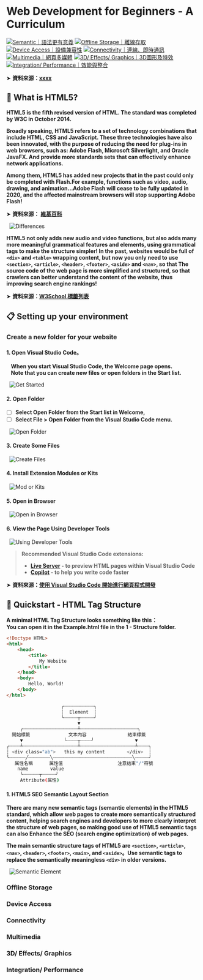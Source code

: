 # Web Development for Beginners - A Curriculum
[![Semantic｜語法更有意義](svg)](位置)
[![Offline Storage｜離線存取](svg)](位置)
[![Device Access｜設備兼容性](svg)](位置)
[![Connectivity｜連線、即時通訊](svg)](位置)
[![Multimedia｜網頁多媒體](svg)](位置)
[![3D/ Effects/ Graphics｜3D圖形及特效](svg)](位置)
[![Integration/ Performance｜效能與整合](svg)](位置)

➤  **資料來源：**[**xxxx**](https://zh.wikipedia.org/zh-tw/HTML5) 

## 📣 What is HTML5?

**HTML5 is the fifth revised version of HTML. The standard was completed by W3C in October 2014.**

**Broadly speaking, HTML5 refers to a set of technology combinations that include HTML, CSS and JavaScript. These three technologies have also been innovated, with the purpose of reducing the need for plug-ins in web browsers, such as: Adobe Flash, Microsoft Silverlight, and Oracle JavaFX. And provide more standards sets that can effectively enhance network applications.**

**Among them, HTML5 has added new projects that in the past could only be completed with Flash.For example, functions such as video, audio, drawing, and animation...Adobe Flash will cease to be fully updated in 2020, and the affected mainstream browsers will stop supporting Adobe Flash!**

➤  **資料來源：** [**維基百科**](https://zh.wikipedia.org/zh-tw/HTML5)   

&nbsp; <img src="./Images/Semantic Element Differences .jpg" alt="Differences"/>

**HTML5 not only adds new audio and video functions, but also adds many more meaningful grammatical features and elements, using grammatical tags to make the structure simpler! In the past, websites would be full of `<div>` and `<table>` wrapping content, but now you only need to use `<section>`, `<article>`, `<header>`, `<footer>`, `<aside>` and `<nav>`, so that The source code of the web page is more simplified and structured, so that crawlers can better understand the content of the website, thus improving search engine rankings!**

➤  **資料來源：**[**W3School 標籤列表**](https://www.w3schools.com/tags/default.asp) 


## 📋 Setting up your environment

### Create a new folder for your website

#### 1. Open Visual Studio Code。

&nbsp;&nbsp; **When you start Visual Studio Code, the Welcome page opens.**  
&nbsp;&nbsp; **Note that you can create new files or open folders in the Start list.**

&nbsp; <img src="./Images/vscode - get started.png" alt="Get Started"/>

#### 2. Open Folder

- [ ] **Select Open Folder from the Start list in Welcome,**  
- [ ] **Select File > Open Folder from the Visual Studio Code menu.**

&nbsp; <img src="./Images/vscode - open folder.png" alt="Open Folder"/>

#### 3. Create Some Files

&nbsp; <img src="./Images/vscode - explorer view.png" alt=" Create Files"/>

#### 4. Install Extension Modules or Kits

&nbsp; <img src="./Images/vscode - extension.png" alt="Mod or Kits"/>

#### 5. Open in Browser

&nbsp; <img src="./Images/vscode - open in browser.png" alt="Open in Browser"/>

#### 6. View the Page Using Developer Tools

&nbsp; <img src="./Images/vscode - developer tools elements tab.png" alt="Using Developer Tools"/>

>  **Recommended Visual Studio Code extensions:**
>
> * **[Live Server](https://marketplace.visualstudio.com/items?itemName=ritwickdey.LiveServer&WT.mc_id=academic-77807-sagibbon) - to preview HTML pages within Visual Studio Code**
> * **[Copilot](https://marketplace.visualstudio.com/items?itemName=GitHub.copilot&WT.mc_id=academic-77807-sagibbon) - to help you write code faster**

➤  **資料來源：**[**使用 Visual Studio Code 開始進行網頁程式開發**](https://learn.microsoft.com/zh-tw/training/modules/get-started-with-web-development/) 

## 🌱 Quickstart - HTML Tag Structure

**A minimal HTML Tag Structure looks something like this：**  
**You can open it in the Example.html file in the 1 - Structure folder.**

```html
<!Doctype HTML>
<html>
	<head>
		<title>
			My Website
		</title>
	</head>
	<body>
		Hello, World!	
	</body>
</html>
```














```bash
                    ╭┈┈┈┈┈┈┈┈┈┈┈╮
                    ┆  Element  ┆
                    ╰┈┈┈┈┈┬┈┈┈┈┈╯
                          ▼ 
     ╭┈┈┈┈┈┈┈┈┈┈┈┈┈┈┈┈┈┈┈┈┴┈┈┈┈┈┈┈┈┈┈┈┈┈┈┈┈┈┈┈┈┈╮
  開始標籤              文本内容               結束標籤
     ▼               ╰┈┈┈┈┬┈┈┈┈╯               ▼
╭┈┈┈┈┴┈┈┈┈┈┈┈┈┈┈┈┈┈┈┈┈┈┈┈┈┴┈┈┈┈┈┈┈┈┈┈┈┈┈┈┈┈┈┈┈┈┴┈┈┈┈╮
┆ <div class="ab">   this my content        </div>  ┆
╰┈┈┈┈┈┈╱┈┈┈┈┈┈┈┈╲┈┈┈┈┈┈┈┈┈┈┈┈┈┈┈┈┈┈┈┈┈┈┈┈┈┈┈┈┈╲┈┈┈┈┈╯
   属性名稱      属性值                    注意结束"/"符號
    name        value
     ╰┈┈┈┈┈┈┬┈┈┈┈┈╯
     Attribute(属性)
```


#### 1. HTML5 SEO Semantic Layout Section

**There are many new semantic tags (semantic elements) in the HTML5 standard, which allow web pages to create more semantically structured content, helping search engines and developers to more clearly interpret the structure of web pages, so making good use of HTML5 semantic tags can also Enhance the SEO (search engine optimization) of web pages.**

**The main semantic structure tags of HTML5 are `<section>`, `<article>`, `<nav>`, `<header>`, `<footer>`, `<main>`, and `<aside>`。Use semantic tags to replace the semantically meaningless `<div>` in older versions.**

&nbsp; <img src="./Images/Semantic Element .png" alt="Semantic Element"/>

### Offline Storage

### Device Access

### Connectivity

### Multimedia
### 3D/ Effects/ Graphics
### Integration/ Performance

